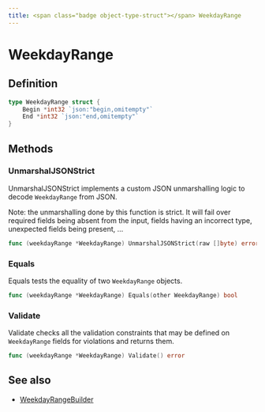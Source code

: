 ```yaml
---
title: <span class="badge object-type-struct"></span> WeekdayRange
---
```

# <span class="badge object-type-struct"></span> WeekdayRange

## Definition

```go
type WeekdayRange struct {
    Begin *int32 `json:"begin,omitempty"`
    End *int32 `json:"end,omitempty"`
}
```
## Methods

### <span class="badge object-method"></span> UnmarshalJSONStrict

UnmarshalJSONStrict implements a custom JSON unmarshalling logic to decode `WeekdayRange` from JSON.

Note: the unmarshalling done by this function is strict. It will fail over required fields being absent from the input, fields having an incorrect type, unexpected fields being present, …

```go
func (weekdayRange *WeekdayRange) UnmarshalJSONStrict(raw []byte) error
```

### <span class="badge object-method"></span> Equals

Equals tests the equality of two `WeekdayRange` objects.

```go
func (weekdayRange *WeekdayRange) Equals(other WeekdayRange) bool
```

### <span class="badge object-method"></span> Validate

Validate checks all the validation constraints that may be defined on `WeekdayRange` fields for violations and returns them.

```go
func (weekdayRange *WeekdayRange) Validate() error
```

## See also

 * <span class="badge builder"></span> [WeekdayRangeBuilder](./builder-WeekdayRangeBuilder.md)
